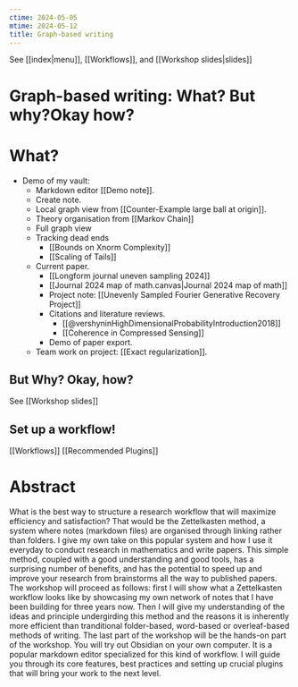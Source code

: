 ```yaml
---
ctime: 2024-05-05
mtime: 2024-05-12
title: Graph-based writing
---
```

See [[index|menu]], [[Workflows]], and [[Workshop slides|slides]]
# Graph-based writing: What? But why?Okay how?
# What?
- Demo of my vault:
	- Markdown editor [[Demo note]].
	- Create note.
	- Local graph view from [[Counter-Example large ball at origin]].
	- Theory organisation from [[Markov Chain]]
	- Full graph view
	- Tracking dead ends 
		- [[Bounds on Xnorm Complexity]]
		- [[Scaling of Tails]]
	- Current paper.
		- [[Longform journal uneven sampling 2024]]
		- [[Journal 2024 map of math.canvas|Journal 2024 map of math]] 
		- Project note: [[Unevenly Sampled Fourier Generative Recovery Project]]
		- Citations and literature reviews.
			- [[@vershyninHighDimensionalProbabilityIntroduction2018]]
			- [[Coherence in Compressed Sensing]]	
		- Demo of paper export.
	- Team work on project: [[Exact regularization]].
## But Why? Okay, how?
See [[Workshop slides]]
## Set up a workflow!
[[Workflows]]
[[Recommended Plugins]]
# Abstract
What is the best way to structure a research workflow that will maximize
efficiency and satisfaction? That would be the Zettelkasten method, a system
where notes (markdown files) are organised through linking rather than folders.
I give my own take on this popular system and how I use it everyday to conduct
research in mathematics and write papers. This simple method, coupled with a
good understanding and good tools, has a surprising number of benefits, and has
the potential to speed up and improve your research from brainstorms all the
way to published papers. The workshop will proceed as follows: first I will
show what a Zettelkasten workflow looks like by showcasing my own network of
notes that I have been building for three years now. Then I will give my
understanding of the ideas and principle undergirding this method and the
reasons it is inherently more efficient than tranditional folder-based,
word-based or overleaf-based methods of writing. The last part of the workshop
will be the hands-on part of the workshop. You will try out Obsidian on your
own computer. It is a popular markdown editor specialized for this kind of
workflow. I will guide you through its core features, best practices and setting 
up crucial plugins that will bring your work to the next level.